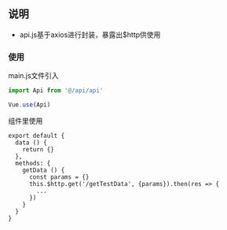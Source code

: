 ## 说明

- api.js基于axios进行封装，暴露出$http供使用

### 使用

main.js文件引入

``` js
import Api from '@/api/api'

Vue.use(Api)
```

组件里使用

``` vue
export default {
  data () {
    return {}
  },
  methods: {
    getData () {
      const params = {}
      this.$http.get('/getTestData', {params}).then(res => {
        ...
      })
    }
  }
}

```

